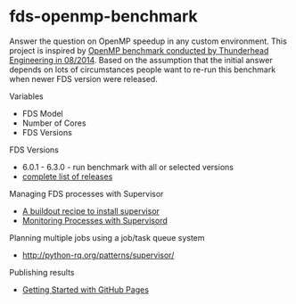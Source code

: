 # fds-openmp-benchmark

Answer the question on OpenMP speedup in any custom environment. This project is inspired by [OpenMP benchmark conducted by Thunderhead Engineering in 08/2014](http://www.thunderheadeng.com/2014/08/openmp-benchmarks/). Based on the assumption that the initial answer depends on lots of circumstances people want to re-run this benchmark when newer FDS version were released.

Variables
* FDS Model
* Number of Cores
* FDS Versions


FDS Versions 
* 6.0.1 - 6.3.0 - run benchmark with all or selected versions
* [complete list of releases](http://firemodels.github.io/fds-smv/downloads.html) 


Managing FDS processes with Supervisor
* [A buildout recipe to install supervisor](https://pypi.python.org/pypi/collective.recipe.supervisor)
* [Monitoring Processes with Supervisord](https://serversforhackers.com/monitoring-processes-with-supervisord)


Planning multiple jobs using a job/task queue system
* http://python-rq.org/patterns/supervisor/

Publishing results
* [Getting Started with GitHub Pages](https://guides.github.com/features/pages)

